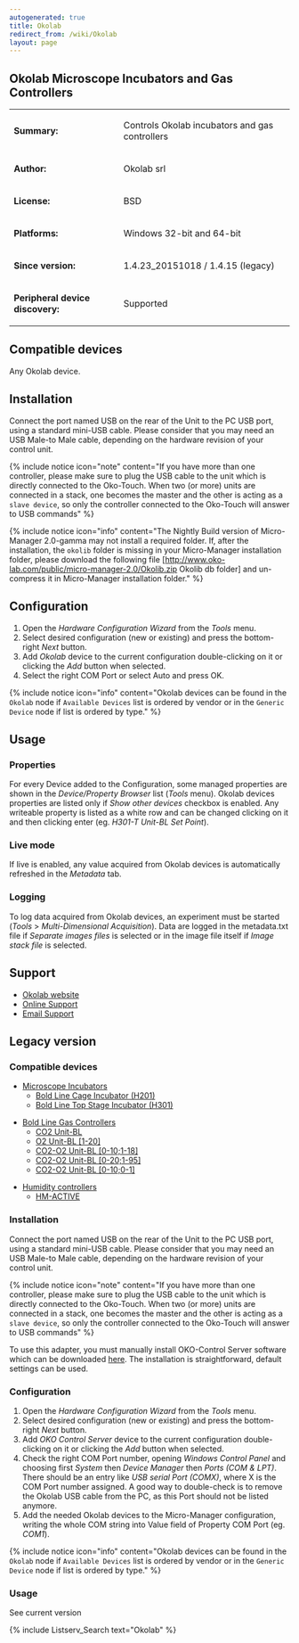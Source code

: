 ```yaml
---
autogenerated: true
title: Okolab
redirect_from: /wiki/Okolab
layout: page
---
```


## Okolab Microscope Incubators and Gas Controllers

<table>
<tr>
<td markdown="1">

**Summary:**

</td>
<td markdown="1">

Controls Okolab incubators and gas controllers

</td>
</tr>
<tr>
<td markdown="1">

**Author:**

</td>
<td markdown="1">

Okolab srl

</td>
</tr>
<tr>
<td markdown="1">

**License:**

</td>
<td markdown="1">

BSD

</td>
</tr>
<tr>
<td markdown="1">

**Platforms:**

</td>
<td markdown="1">

Windows 32-bit and 64-bit

</td>
</tr>
<tr>
<td markdown="1">

**Since version:**

</td>
<td markdown="1">

1.4.23\_20151018 / 1.4.15 (legacy)

</td>
</tr>
<tr>
<td markdown="1">

**Peripheral device discovery:**

</td>
<td markdown="1">

Supported

</td>
</tr>
</table>

## Compatible devices

Any Okolab device.

## Installation

Connect the port named USB on the rear of the Unit to the PC USB port,
using a standard mini-USB cable. Please consider that you may need an
USB Male-to Male cable, depending on the hardware revision of your
control unit.

{% include notice icon="note" content="If you have more than one controller, please
make sure to plug the USB cable to the unit which is directly connected
to the Oko-Touch. When two (or more) units are connected in a stack, one
becomes the master and the other is acting as a `slave device`, so only
the controller connected to the Oko-Touch will answer to USB
commands" %}

{% include notice icon="info" content="The Nightly Build version of Micro-Manager 2.0-gamma may not install a required folder.
If, after the installation, the `okolib` folder is missing in your Micro-Manager installation folder, please download the following file [http://www.oko-lab.com/public/micro-manager-2.0/Okolib.zip Okolib db folder] and un-compress it in Micro-Manager installation folder." %}

## Configuration

1.  Open the *Hardware Configuration Wizard* from the *Tools* menu.
2.  Select desired configuration (new or existing) and press the
    bottom-right *Next* button.
3.  Add *Okolab* device to the current configuration double-clicking on
    it or clicking the *Add* button when selected.
4.  Select the right COM Port or select Auto and press OK.

{% include notice icon="info" content="Okolab devices can be found in the `Okolab` node if `Available Devices` list is ordered by vendor or in the `Generic Device` node if list is ordered by type." %}

## Usage

### Properties

For every Device added to the Configuration, some managed properties are
shown in the *Device/Property Browser* list (*Tools* menu). Okolab
devices properties are listed only if *Show other devices* checkbox is
enabled. Any writeable property is listed as a white row and can be
changed clicking on it and then clicking enter (eg. *H301-T Unit-BL Set
Point*).

### Live mode

If live is enabled, any value acquired from Okolab devices is
automatically refreshed in the *Metadata* tab.

### Logging

To log data acquired from Okolab devices, an experiment must be started
(*Tools* &gt; *Multi-Dimensional Acquisition*). Data are logged in the
metadata.txt file if *Separate images files* is selected or in the image
file itself if *Image stack file* is selected.

## Support

-   [Okolab website](http://www.oko-lab.com)
-   [Online Support](http://www.oko-lab.com/support#contact)
-   [Email Support](mailto:software.support@oko-lab.com)

## Legacy version

### Compatible devices

-   [Microscope Incubators](http://www.oko-lab.com/live-cell-imaging)
    -   [Bold Line Cage Incubator
        (H201)](http://www.oko-lab.com/live-cell-imaging/cage-incubator)
    -   [Bold Line Top Stage Incubator
        (H301)](http://www.oko-lab.com/live-cell-imaging/stage-top-digital-gas)

<!-- -->

-   [Bold Line Gas
    Controllers](http://www.oko-lab.com/live-cell-imaging/stage-top-digital-gas#gas_controller)
    -   [CO2
        Unit-BL](http://www.oko-lab.com/live-cell-imaging/stage-top-digital-gas/co2-o2/co2-unit-bl)
    -   [O2 Unit-BL
        \[1-20\]](http://www.oko-lab.com/live-cell-imaging/cage-incubator/co2-o2/o2-unit-bl-1-20)
    -   [CO2-O2 Unit-BL
        \[0-10;1-18\]](http://www.oko-lab.com/live-cell-imaging/stage-top-digital-gas/co2-o2/co2-o2-unit-bl-0-10-1-18)
    -   [CO2-O2 Unit-BL
        \[0-20;1-95\]](http://www.oko-lab.com/live-cell-imaging/stage-top-digital-gas/co2-o2/co2-o2-unit-bl-0-20-1-95)
    -   [CO2-O2 Unit-BL
        \[0-10;0-1\]](http://www.oko-lab.com/live-cell-imaging/stage-top-digital-gas/co2-o2/co2-o2-unit-bl-0-10-0-1)

<!-- -->

-   [Humidity
    controllers](http://www.oko-lab.com/live-cell-imaging/stage-top-digital-gas#humid_controller_stage)
    -   [HM-ACTIVE](http://www.oko-lab.com/live-cell-imaging/stage-top-digital-gas#humid_controller_stage)

### Installation

Connect the port named USB on the rear of the Unit to the PC USB port,
using a standard mini-USB cable. Please consider that you may need an
USB Male-to Male cable, depending on the hardware revision of your
control unit.

{% include notice icon="note" content="If you have more than one controller, please
make sure to plug the USB cable to the unit which is directly connected
to the Oko-Touch. When two (or more) units are connected in a stack, one
becomes the master and the other is acting as a `slave device`, so only
the controller connected to the Oko-Touch will answer to USB
commands" %}

To use this adapter, you must manually install OKO-Control Server
software which can be downloaded
[here](https://dl.dropboxusercontent.com/u/29705430/OCS/last/OKO-Control%20Server.zip).
The installation is straightforward, default settings can be used.

### Configuration

1.  Open the *Hardware Configuration Wizard* from the *Tools* menu.
2.  Select desired configuration (new or existing) and press the
    bottom-right *Next* button.
3.  Add *OKO Control Server* device to the current configuration
    double-clicking on it or clicking the *Add* button when selected.
4.  Check the right COM Port number, opening *Windows Control Panel* and
    choosing first *System* then *Device Manager* then *Ports (COM &
    LPT)*. There should be an entry like *USB serial Port (COMX)*, where
    X is the COM Port number assigned. A good way to double-check is to
    remove the Okolab USB cable from the PC, as this Port should not be
    listed anymore.
5.  Add the needed Okolab devices to the Micro-Manager configuration,
    writing the whole COM string into Value field of Property COM Port
    (eg. *COM1*).

{% include notice icon="info" content="Okolab devices can be found in the `Okolab` node if `Available Devices` list is ordered by vendor or in the `Generic Device` node if list is ordered by type." %}

### Usage

See current version

{% include Listserv_Search text="Okolab" %}

